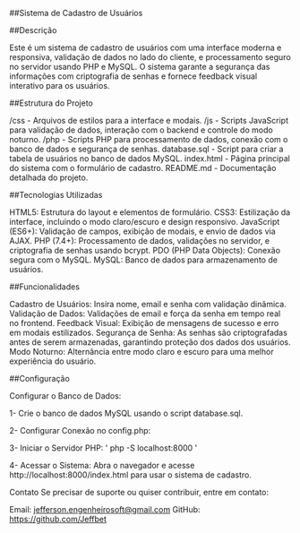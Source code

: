 ##Sistema de Cadastro de Usuários

##Descrição

Este é um sistema de cadastro de usuários com uma interface moderna e responsiva, validação de dados no lado do cliente, e processamento seguro no servidor usando PHP e MySQL. O sistema garante a segurança das informações com criptografia de senhas e fornece feedback visual interativo para os usuários.

##Estrutura do Projeto

/css - Arquivos de estilos para a interface e modais.
/js - Scripts JavaScript para validação de dados, interação com o backend e controle do modo noturno.
/php - Scripts PHP para processamento de dados, conexão com o banco de dados e segurança de senhas.
database.sql - Script para criar a tabela de usuários no banco de dados MySQL.
index.html - Página principal do sistema com o formulário de cadastro.
README.md - Documentação detalhada do projeto.

##Tecnologias Utilizadas

HTML5: Estrutura do layout e elementos de formulário.
CSS3: Estilização da interface, incluindo o modo claro/escuro e design responsivo.
JavaScript (ES6+): Validação de campos, exibição de modais, e envio de dados via AJAX.
PHP (7.4+): Processamento de dados, validações no servidor, e criptografia de senhas usando bcrypt.
PDO (PHP Data Objects): Conexão segura com o MySQL.
MySQL: Banco de dados para armazenamento de usuários.

##Funcionalidades

Cadastro de Usuários: Insira nome, email e senha com validação dinâmica.
Validação de Dados: Validações de email e força da senha em tempo real no frontend.
Feedback Visual: Exibição de mensagens de sucesso e erro em modais estilizados.
Segurança de Senha: As senhas são criptografadas antes de serem armazenadas, garantindo proteção dos dados dos usuários.
Modo Noturno: Alternância entre modo claro e escuro para uma melhor experiência do usuário.

##Configuração

Configurar o Banco de Dados:

1- Crie o banco de dados MySQL usando o script database.sql.

2- Configurar Conexão no config.php:

3- Iniciar o Servidor PHP:
' php -S localhost:8000 '

4- Acessar o Sistema:
Abra o navegador e acesse http://localhost:8000/index.html para usar o sistema de cadastro.

Contato
Se precisar de suporte ou quiser contribuir, entre em contato:

Email: jefferson.engenheirosoft@gmail.com
GitHub: https://github.com/Jeffbet
